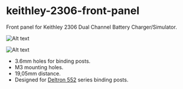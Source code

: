 # keithley-2306-front-panel

Front panel for Keithley 2306 Dual Channel Battery Charger/Simulator.

![Alt text](/images/front.PNG?raw=true "front")

![Alt text](/images/back.PNG?raw=true "back")

- 3.6mm holes for binding posts.
- M3 mounting holes.
- 19,05mm distance.
- Designed for [Deltron 552](https://www.dem-uk.com/deltron-components/products/4mm_single_pole_connectors/4mm_insulated_terminal/) series binding posts.
